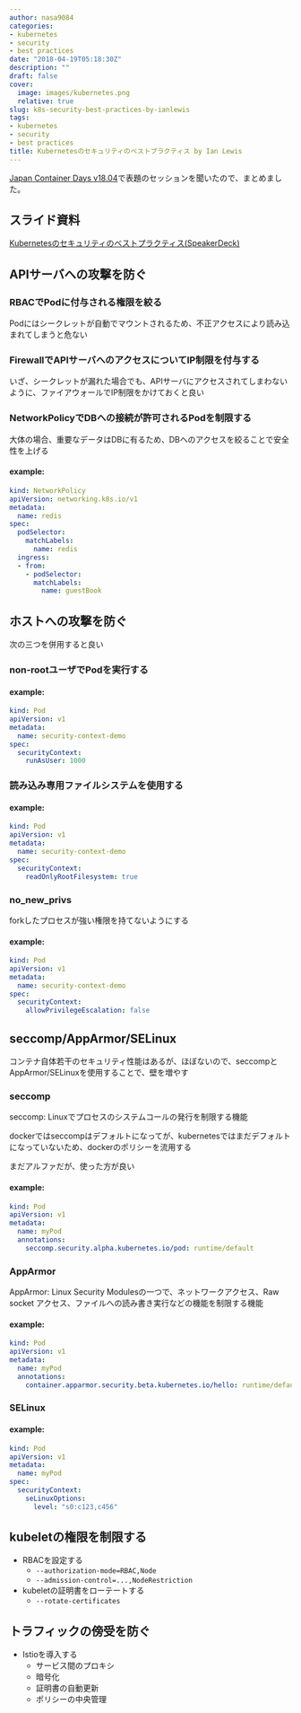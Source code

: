 ```yaml
---
author: nasa9084
categories:
- kubernetes
- security
- best practices
date: "2018-04-19T05:18:30Z"
description: ""
draft: false
cover:
  image: images/kubernetes.png
  relative: true
slug: k8s-security-best-practices-by-ianlewis
tags:
- kubernetes
- security
- best practices
title: Kubernetesのセキュリティのベストプラクティス by Ian Lewis
---
```



[Japan Container Days v18.04](https://containerdays.jp/)で表題のセッションを聞いたので、まとめました。

## スライド資料

[Kubernetesのセキュリティのベストプラクティス(SpeakerDeck)](https://speakerdeck.com/ianlewis/kubernetesfalsesekiyuriteifalsebesutopurakuteisu)

## APIサーバへの攻撃を防ぐ

### RBACでPodに付与される権限を絞る

Podにはシークレットが自動でマウントされるため、不正アクセスにより読み込まれてしまうと危ない

### FirewallでAPIサーバへのアクセスについてIP制限を付与する

いざ、シークレットが漏れた場合でも、APIサーバにアクセスされてしまわないように、ファイアウォールでIP制限をかけておくと良い

### NetworkPolicyでDBへの接続が許可されるPodを制限する

大体の場合、重要なデータはDBに有るため、DBへのアクセスを絞ることで安全性を上げる

#### example:

``` yaml
kind: NetworkPolicy
apiVersion: networking.k8s.io/v1
metadata:    
  name: redis
spec:
  podSelector:    
    matchLabels:
      name: redis
  ingress:
  - from:
    - podSelector: 
      matchLabels:    
        name: guestBook
```

## ホストへの攻撃を防ぐ

次の三つを併用すると良い

### non-rootユーザでPodを実行する

#### example:

``` yaml
kind: Pod
apiVersion: v1
metadata:    
  name: security-context-demo
spec:
  securityContext:
    runAsUser: 1000
```

### 読み込み専用ファイルシステムを使用する

#### example:

``` yaml
kind: Pod
apiVersion: v1
metadata:
  name: security-context-demo
spec:
  securityContext:
    readOnlyRootFilesystem: true
```

### no_new_privs

forkしたプロセスが強い権限を持てないようにする

#### example:

``` yaml
kind: Pod
apiVersion: v1
metadata:
  name: security-context-demo
spec:
  securityContext:
    allowPrivilegeEscalation: false
```

## seccomp/AppArmor/SELinux

コンテナ自体若干のセキュリティ性能はあるが、ほぼないので、seccompとAppArmor/SELinuxを使用することで、壁を増やす

### seccomp

seccomp: Linuxでプロセスのシステムコールの発行を制限する機能

dockerではseccompはデフォルトになってが、kubernetesではまだデフォルトになっていないため、dockerのポリシーを流用する

まだアルファだが、使った方が良い

#### example:

``` yaml
kind: Pod
apiVersion: v1
metadata:
  name: myPod
  annotations:
    seccomp.security.alpha.kubernetes.io/pod: runtime/default
```

### AppArmor

AppArmor: Linux Security Modulesの一つで、ネットワークアクセス、Raw socket アクセス、ファイルへの読み書き実行などの機能を制限する機能

#### example:

``` yaml
kind: Pod
apiVersion: v1
metadata:
  name: myPod
  annotations:
    container.apparmor.security.beta.kubernetes.io/hello: runtime/default
```

### SELinux

#### example:

``` yaml
kind: Pod
apiVersion: v1
metadata:
  name: myPod
spec:
  securityContext:
    seLinuxOptions:
      level: "s0:c123,c456"
```

## kubeletの権限を制限する

* RBACを設定する
    * `--authorization-mode=RBAC,Node`
    * `--admission-control=...,NodeRestriction`
* kubeletの証明書をローテートする
    * `--rotate-certificates`

## トラフィックの傍受を防ぐ

* Istioを導入する
    * サービス間のプロキシ
    * 暗号化
    * 証明書の自動更新
    * ポリシーの中央管理

